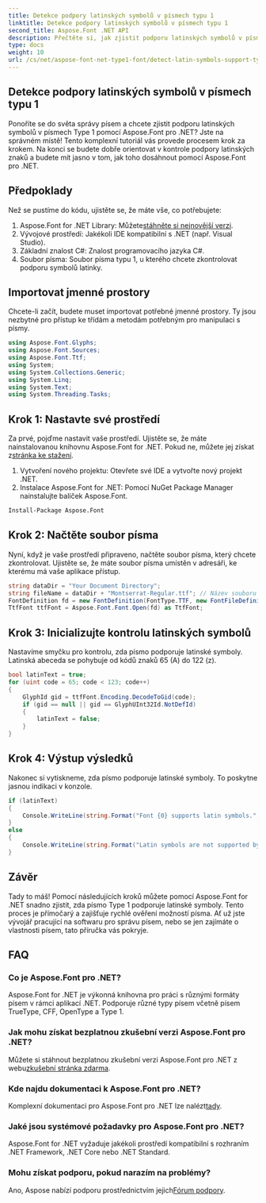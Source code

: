 ```yaml
---
title: Detekce podpory latinských symbolů v písmech typu 1
linktitle: Detekce podpory latinských symbolů v písmech typu 1
second_title: Aspose.Font .NET API
description: Přečtěte si, jak zjistit podporu latinských symbolů v písmech Type 1 pomocí Aspose.Font for .NET. Postupujte podle našeho podrobného průvodce pro rychlé a efektivní řešení.
type: docs
weight: 10
url: /cs/net/aspose-font-net-type1-font/detect-latin-symbols-support-type1-fonts/
---
```

## Detekce podpory latinských symbolů v písmech typu 1
Ponoříte se do světa správy písem a chcete zjistit podporu latinských symbolů v písmech Type 1 pomocí Aspose.Font pro .NET? Jste na správném místě! Tento komplexní tutoriál vás provede procesem krok za krokem. Na konci se budete dobře orientovat v kontrole podpory latinských znaků a budete mít jasno v tom, jak toho dosáhnout pomocí Aspose.Font pro .NET.
## Předpoklady
Než se pustíme do kódu, ujistěte se, že máte vše, co potřebujete:
1.  Aspose.Font for .NET Library: Můžete[stáhněte si nejnovější verzi](https://releases.aspose.com/font/net/).
2. Vývojové prostředí: Jakékoli IDE kompatibilní s .NET (např. Visual Studio).
3. Základní znalost C#: Znalost programovacího jazyka C#.
4. Soubor písma: Soubor písma typu 1, u kterého chcete zkontrolovat podporu symbolů latinky.
## Importovat jmenné prostory
Chcete-li začít, budete muset importovat potřebné jmenné prostory. Ty jsou nezbytné pro přístup ke třídám a metodám potřebným pro manipulaci s písmy.
```csharp
using Aspose.Font.Glyphs;
using Aspose.Font.Sources;
using Aspose.Font.Ttf;
using System;
using System.Collections.Generic;
using System.Linq;
using System.Text;
using System.Threading.Tasks;
```
## Krok 1: Nastavte své prostředí
 Za prvé, pojďme nastavit vaše prostředí. Ujistěte se, že máte nainstalovanou knihovnu Aspose.Font for .NET. Pokud ne, můžete jej získat z[stránka ke stažení](https://releases.aspose.com/font/net/).
1. Vytvoření nového projektu: Otevřete své IDE a vytvořte nový projekt .NET.
2. Instalace Aspose.Font for .NET: Pomocí NuGet Package Manager nainstalujte balíček Aspose.Font.
```bash
Install-Package Aspose.Font
```
## Krok 2: Načtěte soubor písma
Nyní, když je vaše prostředí připraveno, načtěte soubor písma, který chcete zkontrolovat. Ujistěte se, že máte soubor písma umístěn v adresáři, ke kterému má vaše aplikace přístup.
```csharp
string dataDir = "Your Document Directory";
string fileName = dataDir + "Montserrat-Regular.ttf"; // Název souboru písma s úplnou cestou
FontDefinition fd = new FontDefinition(FontType.TTF, new FontFileDefinition("ttf", new FileSystemStreamSource(fileName)));
TtfFont ttfFont = Aspose.Font.Font.Open(fd) as TtfFont;
```
## Krok 3: Inicializujte kontrolu latinských symbolů
Nastavíme smyčku pro kontrolu, zda písmo podporuje latinské symboly. Latinská abeceda se pohybuje od kódů znaků 65 (A) do 122 (z).
```csharp
bool latinText = true;
for (uint code = 65; code < 123; code++)
{
    GlyphId gid = ttfFont.Encoding.DecodeToGid(code);
    if (gid == null || gid == GlyphUInt32Id.NotDefId)
    {
        latinText = false;
    }
}
```
## Krok 4: Výstup výsledků
Nakonec si vytiskneme, zda písmo podporuje latinské symboly. To poskytne jasnou indikaci v konzole.
```csharp
if (latinText)
{
    Console.WriteLine(string.Format("Font {0} supports latin symbols.", ttfFont.FontName));
}
else
{
    Console.WriteLine(string.Format("Latin symbols are not supported by font {0}.", ttfFont.FontName));
}
```
## Závěr
Tady to máš! Pomocí následujících kroků můžete pomocí Aspose.Font for .NET snadno zjistit, zda písmo Type 1 podporuje latinské symboly. Tento proces je přímočarý a zajišťuje rychlé ověření možností písma. Ať už jste vývojář pracující na softwaru pro správu písem, nebo se jen zajímáte o vlastnosti písem, tato příručka vás pokryje.
## FAQ
###  Co je Aspose.Font pro .NET?
Aspose.Font for .NET je výkonná knihovna pro práci s různými formáty písem v rámci aplikací .NET. Podporuje různé typy písem včetně písem TrueType, CFF, OpenType a Type 1.
### Jak mohu získat bezplatnou zkušební verzi Aspose.Font pro .NET?
 Můžete si stáhnout bezplatnou zkušební verzi Aspose.Font pro .NET z webu[zkušební stránka zdarma](https://releases.aspose.com/).
### Kde najdu dokumentaci k Aspose.Font pro .NET?
Komplexní dokumentaci pro Aspose.Font pro .NET lze nalézt[tady](https://reference.aspose.com/font/net/).
### Jaké jsou systémové požadavky pro Aspose.Font pro .NET?
Aspose.Font for .NET vyžaduje jakékoli prostředí kompatibilní s rozhraním .NET Framework, .NET Core nebo .NET Standard.
### Mohu získat podporu, pokud narazím na problémy?
 Ano, Aspose nabízí podporu prostřednictvím jejich[Fórum podpory](https://forum.aspose.com/c/font/41).